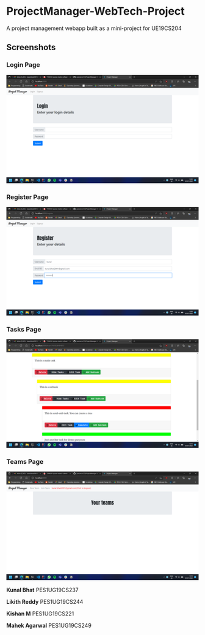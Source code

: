 # ProjectManager-WebTech-Project
A project management webapp built as a mini-project for UE19CS204

## Screenshots
### Login Page
![](./assets/login_page.png)
### Register Page
![](./assets/register_page.png)
### Tasks Page
![](./assets/tasks.png)
### Teams Page
![](./assets/teams_page.png)


**Kunal Bhat** PES1UG19CS237

**Likith Reddy** PES1UG19CS244

**Kishan M** PES1UG19CS221

**Mahek Agarwal** PES1UG19CS249
